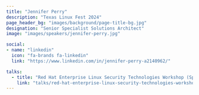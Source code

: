 ```yaml
---
title: "Jennifer Perry"
description: "Texas Linux Fest 2024"
page_header_bg: "images/background/page-title-bg.jpg"
designation: "Senior Specialist Solutions Architect"
image: "images/speakers/jennifer-perry.jpg"

social:
- name: "linkedin"
  icon: "fa-brands fa-linkedin"
  link: "https://www.linkedin.com/in/jennifer-perry-a2140962/"

talks:
  - title: "Red Hat Enterprise Linux Security Technologies Workshop (Sponsor: Red Hat)"
    link: "talks/red-hat-enterprise-linux-security-technologies-workshop/"
---
```


